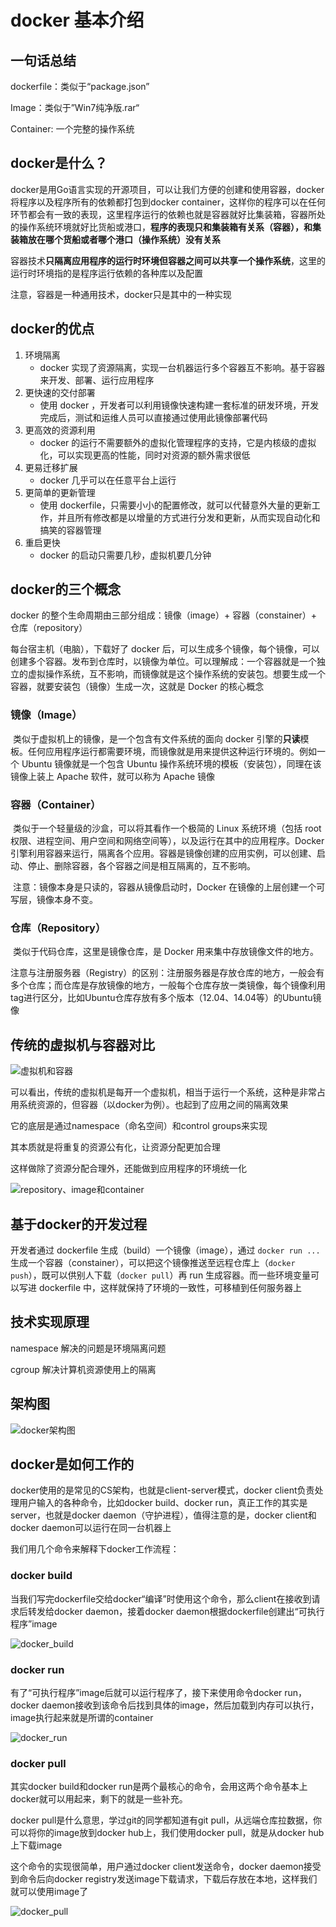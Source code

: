 #	docker 基本介绍

## 一句话总结

dockerfile：类似于“package.json”

Image：类似于”Win7纯净版.rar“

Container:  一个完整的操作系统



## docker是什么？

​	docker是用Go语言实现的开源项目，可以让我们方便的创建和使用容器，docker将程序以及程序所有的依赖都打包到docker container，这样你的程序可以在任何环节都会有一致的表现，这里程序运行的依赖也就是容器就好比集装箱，容器所处的操作系统环境就好比货船或港口，**程序的表现只和集装箱有关系（容器），和集装箱放在哪个货船或者哪个港口（操作系统）没有关系**

​	容器技术**只隔离应用程序的运行时环境但容器之间可以共享一个操作系统**，这里的运行时环境指的是程序运行依赖的各种库以及配置

注意，容器是一种通用技术，docker只是其中的一种实现



## docker的优点

1. 环境隔离
   - docker 实现了资源隔离，实现一台机器运行多个容器互不影响。基于容器来开发、部署、运行应用程序
2. 更快速的交付部署
   - 使用 docker ，开发者可以利用镜像快速构建一套标准的研发环境，开发完成后，测试和运维人员可以直接通过使用此镜像部署代码
3. 更高效的资源利用
   - docker 的运行不需要额外的虚拟化管理程序的支持，它是内核级的虚拟化，可以实现更高的性能，同时对资源的额外需求很低
4. 更易迁移扩展
   - docker 几乎可以在任意平台上运行
5. 更简单的更新管理
   - 使用 dockerfile，只需要小小的配置修改，就可以代替意外大量的更新工作，并且所有修改都是以增量的方式进行分发和更新，从而实现自动化和搞笑的容器管理
6. 重启更快
   - docker 的启动只需要几秒，虚拟机要几分钟



##	docker的三个概念

docker 的整个生命周期由三部分组成：镜像（image）+ 容器（constainer）+ 仓库（repository）

每台宿主机（电脑），下载好了 docker 后，可以生成多个镜像，每个镜像，可以创建多个容器。发布到仓库时，以镜像为单位。可以理解成：一个容器就是一个独立的虚拟操作系统，互不影响，而镜像就是这个操作系统的安装包。想要生成一个容器，就要安装包（镜像）生成一次，这就是 Docker 的核心概念



###	镜像（Image）

​	类似于虚拟机上的镜像，是一个包含有文件系统的面向 docker 引擎的**只读**模板。任何应用程序运行都需要环境，而镜像就是用来提供这种运行环境的。例如一个 Ubuntu 镜像就是一个包含 Ubuntu 操作系统环境的模板（安装包），同理在该镜像上装上 Apache 软件，就可以称为 Apache 镜像

###	容器（Container）	

​	类似于一个轻量级的沙盒，可以将其看作一个极简的 Linux 系统环境（包括 root 权限、进程空间、用户空间和网络空间等），以及运行在其中的应用程序。Docker 引擎利用容器来运行，隔离各个应用。容器是镜像创建的应用实例，可以创建、启动、停止、删除容器，各个容器之间是相互隔离的，互不影响。

​	注意：镜像本身是只读的，容器从镜像启动时，Docker 在镜像的上层创建一个可写层，镜像本身不变。

###	仓库（Repository）

​	类似于代码仓库，这里是镜像仓库，是 Docker 用来集中存放镜像文件的地方。

​	注意与注册服务器（Registry）的区别：注册服务器是存放仓库的地方，一般会有多个仓库；而仓库是存放镜像的地方，一般每个仓库存放一类镜像，每个镜像利用tag进行区分，比如Ubuntu仓库存放有多个版本（12.04、14.04等）的Ubuntu镜像



## 传统的虚拟机与容器对比

![虚拟机和容器](../.vuepress/public/images/Docker/虚拟机和容器.jpg)

可以看出，传统的虚拟机是每开一个虚拟机，相当于运行一个系统，这种是非常占用系统资源的，但容器（以docker为例）。也起到了应用之间的隔离效果

它的底层是通过namespace（命名空间）和control groups来实现

其本质就是将重复的资源公有化，让资源分配更加合理

这样做除了资源分配合理外，还能做到应用程序的环境统一化



![repository、image和container](../.vuepress/public/images/Docker/repository、image和container.png)



## 基于docker的开发过程

开发者通过 dockerfile 生成（build）一个镜像（image），通过 `docker run ... ` 生成一个容器（constainer），可以把这个镜像推送至远程仓库上（`docker push`），既可以供别人下载（`docker pull`）再 run 生成容器。而一些环境变量可以写进 dockerfile 中，这样就保持了环境的一致性，可移植到任何服务器上



## 技术实现原理

namespace 解决的问题是环境隔离问题

cgroup 解决计算机资源使用上的隔离



## 架构图

![docker架构图](../.vuepress/public/images/Docker/docker架构图.jpg)



## docker是如何工作的

docker使用的是常见的CS架构，也就是client-server模式，docker client负责处理用户输入的各种命令，比如docker build、docker run，真正工作的其实是server，也就是docker daemon（守护进程），值得注意的是，docker client和docker daemon可以运行在同一台机器上

我们用几个命令来解释下docker工作流程：

### docker build

当我们写完dockerfile交给docker“编译”时使用这个命令，那么client在接收到请求后转发给docker daemon，接着docker daemon根据dockerfile创建出“可执行程序”image

![docker_build](../.vuepress/public/images/Docker/docker_build.png)

### docker run

有了“可执行程序”image后就可以运行程序了，接下来使用命令docker run，docker daemon接收到该命令后找到具体的image，然后加载到内存可以执行，image执行起来就是所谓的container

![docker_run](../.vuepress/public/images/Docker/docker_run.png)

### docker pull

其实docker build和docker run是两个最核心的命令，会用这两个命令基本上docker就可以用起来，剩下的就是一些补充。

docker pull是什么意思，学过git的同学都知道有git pull，从远端仓库拉数据，你可以将你的image放到docker hub上，我们使用docker pull，就是从docker hub上下载image

这个命令的实现很简单，用户通过docker client发送命令，docker daemon接受到命令后向docker registry发送image下载请求，下载后存放在本地，这样我们就可以使用image了

![docker_pull](../.vuepress/public/images/Docker/docker_pull.png)

